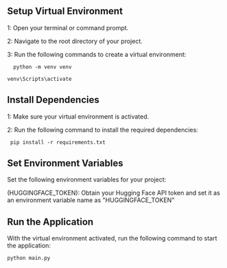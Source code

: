 ## Setup Virtual Environment

1: Open your terminal or command prompt.

2: Navigate to the root directory of your project.

3: Run the following commands to create a virtual environment:

```  python -m venv venv```

``` venv\Scripts\activate ```

## Install Dependencies

1: Make sure your virtual environment is activated.

2: Run the following command to install the required dependencies:

```  pip install -r requirements.txt ```

## Set Environment Variables
Set the following environment variables for your project:

(HUGGINGFACE_TOKEN): Obtain your Hugging Face API token and set it as an environment variable name as "HUGGINGFACE_TOKEN"

## Run the Application
With the virtual environment activated, run the following command to start the application:

``` python main.py ```

